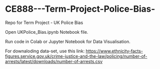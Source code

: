 # CE888---Term-Project-Police-Bias-
Repo for Term Project - UK Police Bias 

Open UKPolice_Bias.ipynb Notebook file.

Run code in Colab or Jupyter Notebook for Data Visualisation.

For downaloding data-set, use this link: https://www.ethnicity-facts-figures.service.gov.uk/crime-justice-and-the-law/policing/number-of-arrests/latest/downloads/number-of-arrests.csv
